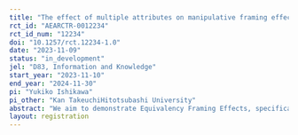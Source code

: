 ```yaml
---
title: "The effect of multiple attributes on manipulative framing effects"
rct_id: "AEARCTR-0012234"
rct_id_num: "12234"
doi: "10.1257/rct.12234-1.0"
date: "2023-11-09"
status: "in_development"
jel: "D83, Information and Knowledge"
start_year: "2023-11-10"
end_year: "2024-11-30"
pi: "Yukiko Ishikawa"
pi_other: "Kan TakeuchiHitotsubashi University"
abstract: "We aim to demonstrate Equivalency Framing Effects, specifically investigating two hypotheses: (i) that the strength of the framing effect varies when the information provider is not neutral, and (ii) that the use of framing with the intent to manipulate can potentially backfire."
layout: registration
---
```


